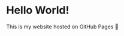 <!DOCTYPE html>
<html lang="en">
<head>
  <meta charset="utf-8">
  <title>Jerald's Hub</title>
</head>
<body>
  <h1>Hello World!</h1>
  <p>This is my website hosted on GitHub Pages 🎉</p>
</body>
</html>

